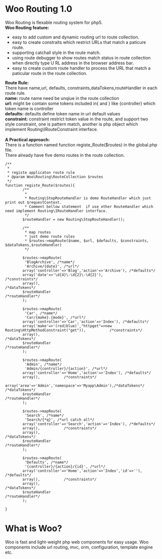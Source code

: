 # Woo Routing 1.0 #
Woo Routing is flexable routing system for php5.<br />
<b>Woo Routing feature:</b>
  * easy to add custom and dynamic routing url to route collection.
  * easy to create constraits which restrict URLs that match a paticure route.
  * supporting catchall style in the route match.
  * using route debugger to show routes match status in route collection when directly type  U
RL address in the browser address bar.
  * easy to create custom route handler to process the URL that match a paticular route in the route
collection.

<b>Route Rule:</b><br />
There have name,url, defaults, constraints,dataTokens,routeHandler in each route rule.<br />
<b>name:</b>    route name need be unqiue in the route collection <br />
<b>url: </b>        might be contain some tokens included in{ and } like {controller} which token name is controller <br />
<b>defaults:</b>  defaults define token name in url default values <br />
<b>constraint:</b> constraint restrict token value in the route, and support two style constraint, one is pattern match, another is php object which implement Routing\IRouteConstraint interface.<br /><br />
<b>A Practical approach:</b><br />
There is a function named function registe\_Route($routes) in the global.php file.<br />
There already have five demo routes in the route collection.<br />
```
/**
 * 
 * registe applicaton route rule
 * @param Woo\Routing\RouteCollection $routes
 */
function registe_Route($routes){	
	    /**
	     * 
	     * Routing\StopRouteHandler is demo RouteHandler which just print out $requestContext.
	     * Comment bellow statement  if use other RouteHandler which need implement Routing\IRouteHandler interface.
	     */
     	$routeHandler = new Routing\StopRouteHandler();
     	
        /**
         * map routes
         * just demo route rules
         * $routes->mapRoute($name, $url, $defaults, $constraints, $dataTokens,$routeHandler)
         */
     	
     	$routes->mapRoute(
     	 'BlogArchive', /*name*/
     	 'Archive/{date}', /*url*/
      	array('controller'=>'Blog','action'=>'Archive'), /*defaults*/
     	array('date'=>'\d{4}\-\d{2}\-\d{2}'),           /*constraints*/
     	array(),                                         /*dataTokens*/
     	$routeHandler                                    /*routeHandler*/
     	);   
     	         
        $routes->mapRoute(
     	 'Car', /*name*/
     	 'Car/{make}.{mode}', /*url*/
      	array('controller'=>'Car','action'=>'Index'), /*defaults*/
     	array('make'=>'(red|blue)',"httpget"=>new Routing\HttpMethodConstraint("get")),           /*constraints*/
     	array(),                                         /*dataTokens*/
     	$routeHandler                                    /*routeHandler*/
     	); 
     	 
     	$routes->mapRoute(
     	 'Admin', /*name*/
     	 'Admin/{controller}/{action}', /*url*/
      	array('controller'=>'Home','action'=>'Index'), /*defaults*/
     	array(),           /*constraints*/
     	array('area'=>'Admin','namespace'=>'Myapp\Admin'),/*dataTokens*/                                         /*dataTokens*/
     	$routeHandler                                    /*routeHandler*/
     	); 
     	
     	$routes->mapRoute(
     	 'Search', /*name*/
     	 'Search/{*q}', /*url catch all*/
      	array('controller'=>'Search','action'=>'Index'), /*defaults*/
     	array(),           /*constraints*/
     	array(),                                         /*dataTokens*/
     	$routeHandler                                    /*routeHandler*/
     	); 
     	
     	$routes->mapRoute(
     	 'Defaults', /*name*/
     	 '{controller}/{action}/{id}', /*url*/
      	array('controller'=>'Home','action'=>'Index','id'=>''), /*defaults*/
     	array(),           /*constraints*/
     	array(),                                         /*dataTokens*/
     	$routeHandler                                    /*routeHandler*/
     	); 

}
```




# What is Woo? #
Woo is fast and light-weight php web components for easy usage.
Woo components include url routing, mvc, orm, configuration, template engine etc.